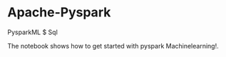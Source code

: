 # Apache-Pyspark

PysparkML $ Sql

The notebook shows how to get started with pyspark Machinelearning!.
